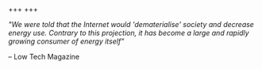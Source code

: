 +++
+++

_"We were told that the Internet would 'dematerialise' society and decrease energy use. Contrary to this projection, it has become a large and rapidly growing consumer of energy itself"_

– Low Tech Magazine